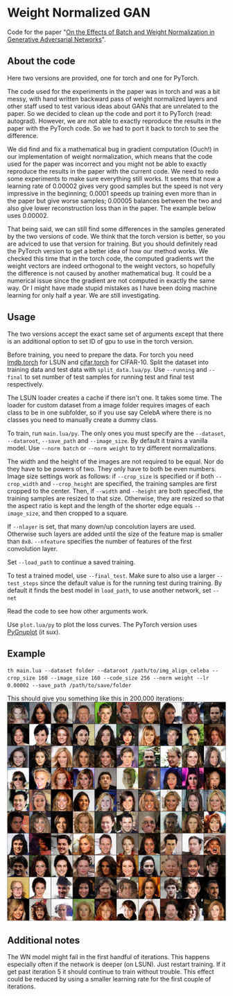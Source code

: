 # Weight Normalized GAN
Code for the paper "[On the Effects of Batch and Weight Normalization in Generative Adversarial Networks]( https://arxiv.org/abs/1704.03971)".

## About the code
Here two versions are provided, one for torch and one for PyTorch.

The code used for the experiments in the paper was in torch and was a bit messy, with hand written backward pass of weight normalized layers and other staff used to test various ideas about GANs that are unrelated to the paper. So we decided to clean up the code and port it to PyTorch (read: autograd). However, we are not able to exactly reproduce the results in the paper with the PyTorch code. So we had to port it back to torch to see the difference.

We did find and fix a mathematical bug in gradient computation (Ouch!) in our implementation of weight normalization, which means that the code used for the paper was incorrect and you might not be able to exactly reproduce the results in the paper with the current code. We need to redo some experiments to make sure everything still works. It seems that now a learning rate of 0.00002 gives very good samples but the speed is not very impressive in the beginning; 0.0001 speeds up training even more than in the paper but give worse samples; 0.00005 balances between the two and also give lower reconstruction loss than in the paper. The example below uses 0.00002.

That being said, we can still find some differences in the samples generated by the two versions of code. We think that the torch version is better, so you are adviced to use that version for training. But you should definitely read the PyTorch version to get a better idea of how our method works. We checked this time that in the torch code, the computed gradients wrt the weight vectors are indeed orthogonal to the weight vectors, so hopefully the difference is not caused by another mathematical bug. It could be a numerical issue since the gradient are not computed in exactly the same way. Or I might have made stupid mistakes as I have been doing machine learning for only half a year. We are still investigating.

## Usage
The two versions accept the exact same set of arguments except that there is an additional option to set ID of gpu to use in the torch version.

Before training, you need to prepare the data. For torch you need [lmdb.torch](https://github.com/eladhoffer/lmdb.torch) for LSUN and [cifar.torch](https://github.com/soumith/cifar.torch) for CIFAR-10. Split the dataset into training data and test data with `split_data.lua/py`. Use `--running` and `--final` to set number of test samples for running test and final test respectively.

The LSUN loader creates a cache if there isn't one. It takes some time. The loader for custom dataset from a image folder requires images of each class to be in one subfolder, so if you use say CelebA where there is no classes you need to manually create a dummy class.

To train, run `main.lua/py`. The only ones you must specify are the `--dataset`, `--dataroot`, `--save_path` and `--image_size`. By default it trains a vanilla model. Use `--norm batch` or `--norm weight` to try different normalizations.

The width and the height of the images are not required to be equal. Nor do they have to be powers of two. They only have to both be even numbers. Image size settings work as follows: if `--crop_size` is specified or if both `--crop_width` and `--crop_height` are specified, the training samples are first cropped to the center. Then, if `--width` and `--height` are both specified, the training samples are resized to that size. Otherwise, they are resized so that the aspect ratio is kept and the length of the shorter edge equals `--image_size`, and then cropped to a square.

If `--nlayer` is set, that many down/up concolution layers are used. Otherwise such layers are added until the size of the feature map is smaller than `8x8`. `--nfeature` specifies the number of features of the first convolution layer.

Set `--load_path` to continue a saved training.

To test a trained model, use `--final_test`. Make sure to also use a larger `--test_steps` since the default value is for the running test during training. By default it finds the best model in `load_path`, to use another network, set `--net`

Read the code to see how other arguments work.

Use `plot.lua/py` to plot the loss curves. The PyTorch version uses [PyGnuplot](https://pypi.python.org/pypi/PyGnuplot) (it sux).

## Example

`th main.lua --dataset folder --dataroot /path/to/img_align_celeba --crop_size 160 --image_size 160 --code_size 256 --norm weight --lr 0.00002 --save_path /path/to/save/folder`

This should give you something like this in 200,000 iterations:
![celeba example](image/celeba_wn_200000.jpg)

## Additional notes
The WN model might fail in the first handful of iterations. This happens especially often if the network is deeper (on LSUN). Just restart training. If it get past iteration 5 it should continue to train without trouble. This effect could be reduced by using a smaller learning rate for the first couple of iterations.
